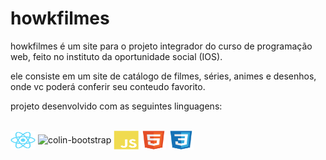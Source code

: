 # howkfilmes

howkfilmes é um site para o projeto integrador do curso de programação web, feito no instituto da oportunidade social (IOS).

ele consiste em um site de catálogo de filmes, séries, animes e desenhos, onde vc poderá conferir seu conteudo favorito.

projeto desenvolvido com as seguintes linguagens:

<div style="display: inline_block"><br>
  <img align="center" alt="colin-React" height="30" width="40" src="https://raw.githubusercontent.com/devicons/devicon/master/icons/react/react-original.svg">
   <img align="center" alt="colin-bootstrap" height="30" width="40" src="https://cdn.jsdelivr.net/gh/devicons/devicon/icons/bootstrap/bootstrap-original.svg">
  <img align="center" alt="colin-Js" height="30" width="40" src="https://raw.githubusercontent.com/devicons/devicon/master/icons/javascript/javascript-plain.svg">
  <img align="center" alt="clin-HTML" height="30" width="40" src="https://raw.githubusercontent.com/devicons/devicon/master/icons/html5/html5-original.svg">
  <img align="center" alt="colin-CSS" height="30" width="40" src="https://raw.githubusercontent.com/devicons/devicon/master/icons/css3/css3-original.svg">
</div>
